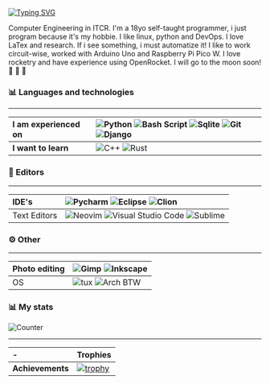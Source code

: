 [![Typing SVG](https://readme-typing-svg.demolab.com?font=Fira+Code&pause=1000&color=F4EFF7&width=435&lines=%CE%94+lVoidi%2C+a+Python+programmer;+%E2%88%87+lVoidi%2C+a+Linux+User)](https://git.io/typing-svg)

Computer Engineering in ITCR. I'm a 18yo self-taught programmer, i just program because it's my hobbie. I like linux, python and DevOps. I love LaTex and research. If i see something, i must automatize it! I like to work circuit-wise, worked with Arduino Uno and Raspberry Pi Pico W. I love rocketry and have experience using OpenRocket. I will go to the moon soon! 👾 🚀 🌙

### 📊 Languages and technologies

---
I am experienced on | ![Python](https://img.shields.io/badge/python-%233776AB.svg?style=for-the-badge&logo=python&logoColor=white)  ![Bash Script](https://img.shields.io/badge/Bash-4EAA25?style=for-the-badge&logo=gnu-bash&logoColor=white) ![Sqlite](https://img.shields.io/badge/SQLite-07405E?style=for-the-badge&logo=sqlite&logoColor=white) ![Git](https://img.shields.io/badge/Git-F05032?style=for-the-badge&logo=git&logoColor=white) ![Django](	https://img.shields.io/badge/Django-2Cda72?style=for-the-badge&logo=django&logoColor=white) 
:--- | :---
| **I want to learn** |  ![C++](https://img.shields.io/badge/C%2B%2B-00599C?style=for-the-badge&logo=c%2B%2B&logoColor=white) ![Rust](https://img.shields.io/badge/Rust-black?style=for-the-badge&logo=rust&logoColor=#E57324) 

### 📝 Editors

---
IDE's | ![Pycharm](https://img.shields.io/badge/pycharm-143?style=for-the-badge&logo=pycharm&logoColor=black&color=black&labelColor=green) ![Eclipse](	https://img.shields.io/badge/Eclipse-2C2255?style=for-the-badge&logo=eclipse&logoColor=white)  ![Clion](https://img.shields.io/badge/CLion-000000?style=for-the-badge&logo=clion&logoColor=white)
:--- | :---
Text Editors | ![Neovim](https://img.shields.io/badge/NeoVim-%2357A143.svg?&style=for-the-badge&logo=neovim&logoColor=white) ![Visual Studio Code](https://img.shields.io/badge/Visual_Studio_Code-0078D4?style=for-the-badge&logo=visual%20studio%20code&logoColor=white) ![Sublime](https://img.shields.io/badge/sublime_text-%23575757.svg?&style=for-the-badge&logo=sublime-text&logoColor=important)


### ⚙️ Other

---
Photo editing | ![Gimp](https://img.shields.io/badge/gimp-5C5543?style=for-the-badge&logo=gimp&logoColor=white) ![Inkscape](https://img.shields.io/badge/Inkscape-000000?style=for-the-badge&logo=Inkscape&logoColor=white)
:--- | :---
OS | ![tux](https://img.shields.io/badge/Linux-FCC624?style=for-the-badge&logo=linux&logoColor=black) ![Arch BTW](https://img.shields.io/badge/Arch_Linux-1793D1?style=for-the-badge&logo=arch-linux&logoColor=white)

### 📊 My stats
![Counter](https://komarev.com/ghpvc/?username=mrjakesir&color=1b1f27&style=flat-square)

---

**-** | Trophies
:---|:---
**__Achievements__**|[![trophy](https://github-profile-trophy.vercel.app/?username=ryo-ma&theme=onedark)](https://github.com/ryo-ma/github-profile-trophy)
